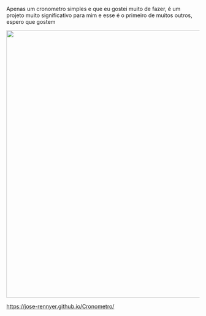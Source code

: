 Apenas um cronometro simples e que eu gostei muito de fazer, é um projeto muito significativo para mim
e esse é o primeiro de muitos outros, espero que gostem 

<p align="center">
  <img src="https://user-images.githubusercontent.com/93714892/152979814-b1d75b81-d96d-4a20-9b55-9528dec3220b.png" alt="" width="700px">
</p>

https://jose-rennyer.github.io/Cronometro/
